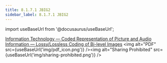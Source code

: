 ```yaml
---
title: 8.1.7.1 JBIG2 
sidebar_label: 8.1.7.1 JBIG2
---
```


import useBaseUrl from '@docusaurus/useBaseUrl';

[Information Technology — Coded Representation of Picture and Audio Information — Lossy/Lossless Coding of Bi-level Images](../artifacts/JBIG2.pdf) <img alt="PDF" src={useBaseUrl('img/pdf_icon.png')} /><img alt="Sharing Prohibited" src={useBaseUrl('img/sharing-prohibited.png')} />  